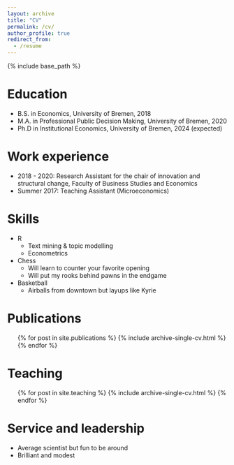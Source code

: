 ```yaml
---
layout: archive
title: "CV"
permalink: /cv/
author_profile: true
redirect_from:
  - /resume
---
```


{% include base_path %}

Education
======
* B.S. in Economics, University of Bremen, 2018
* M.A. in Professional Public Decision Making, University of Bremen, 2020
* Ph.D in Institutional Economics, University of Bremen, 2024 (expected)

Work experience
======
* 2018 - 2020: Research Assistant for the chair of innovation and structural change, Faculty of Business Studies and Economics
* Summer 2017: Teaching Assistant (Microeconomics)

Skills
======
* R
  * Text mining & topic modelling
  * Econometrics
* Chess
  * Will learn to counter your favorite opening
  * Will put my rooks behind pawns in the endgame
* Basketball
  * Airballs from downtown but layups like Kyrie 

Publications
======
  <ul>{% for post in site.publications %}
    {% include archive-single-cv.html %}
  {% endfor %}</ul>
  
Teaching
======
  <ul>{% for post in site.teaching %}
    {% include archive-single-cv.html %}
  {% endfor %}</ul>
  
Service and leadership
======
* Average scientist but fun to be around
* Brilliant and modest
